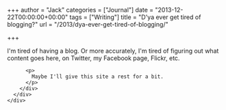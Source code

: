 +++
author = "Jack"
categories = ["Journal"]
date = "2013-12-22T00:00:00+00:00"
tags = ["Writing"]
title = "D&#039;ya ever get tired of blogging?"
url = "/2013/dya-ever-get-tired-of-blogging/"

+++

<div>
  <div>
    <div>
      <div>
        <div>
          <p>
            I'm tired of having a blog. Or more accurately, I'm tired of figuring out what content goes here, on Twitter, my Facebook page, Flickr, etc.
          </p>
          
          <p>
            Maybe I'll give this site a rest for a bit.
          </p>
        </div>
      </div>
    </div>
  </div>
</div>